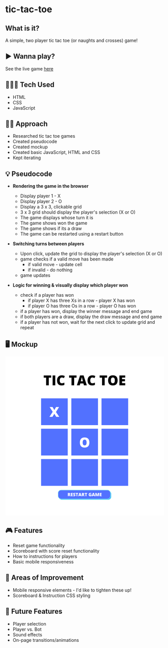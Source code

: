 # tic-tac-toe

## What is it?
A simple, two player tic tac toe (or naughts and crosses) game!

## ▶️ Wanna play?
See the live game [here](https://kaytawho.github.io/tic-tac-toe/)

## 👩🏾‍💻 Tech Used

-   HTML
-   CSS
-   JavaScript

## ✍🏾 Approach
- Researched tic tac toe games
- Created pseudocode
- Created mockup
- Created basic JavaScript, HTML and CSS
- Kept iterating

## 💡 Pseudocode

- **Rendering the game in the browser**
    - Display player 1 - X
    - Display player 2 - O
    - Display a 3 x 3, clickable grid
    - 3 x 3 grid should display the player's selection (X or O)
    - The game displays whose turn it is
    - The game shows won the game
    - The game shows if its a draw
    - The game can be restarted using a restart button
    
- **Switching turns between players**
    - Upon click, update the grid to display the player's selection (X or O)
    - game checks if a valid move has been made
        - if valid move - update cell
        - if invalid - do nothing
    - game updates
    
- **Logic for winning & visually display which player won**
    - check if a player has won
        - if player X has three Xs in a row - player X has won
        - if player O has three Os in a row - player O has won
    - if a player has won, display the winner message and end game
    - if both players are a draw, display the draw message and end game
    - if a player has not won, wait for the next click to update grid and repeat


## 🖥️ Mockup
![game mockup](tic-tac-toe-mockup.png)

## 🎮 Features
- Reset game functionality
- Scoreboard with score reset functionality
- How to instructions for players
- Basic mobile responsiveness

## 💭 Areas of Improvement
- Mobile responsive elements - I'd like to tighten these up!
- Scoreboard & Instruction CSS styling

## 👾 Future Features
- Player selection
- Player vs. Bot
- Sound effects
- On-page transitions/animations

